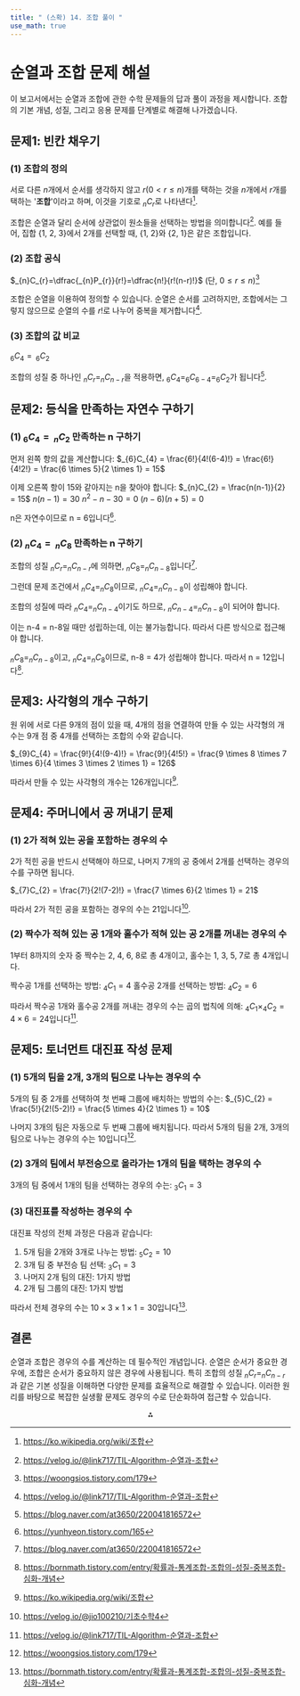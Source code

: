 ```yaml
---
title: " (스확) 14. 조합 풀이 " 
use_math: true
---
```



# 순열과 조합 문제 해설

이 보고서에서는 순열과 조합에 관한 수학 문제들의 답과 풀이 과정을 제시합니다. 조합의 기본 개념, 성질, 그리고 응용 문제를 단계별로 해결해 나가겠습니다.

## 문제1: 빈칸 채우기

### (1) 조합의 정의

서로 다른 $n$개에서 순서를 생각하지 않고 $r(0<r\leq n)$개를 택하는 것을 $n$개에서 $r$개를 택하는 '**조합**'이라고 하며, 이것을 기호로 $_{n}C_{r}$로 나타낸다[^1].

조합은 순열과 달리 순서에 상관없이 원소들을 선택하는 방법을 의미합니다[^3]. 예를 들어, 집합 {1, 2, 3}에서 2개를 선택할 때, {1, 2}와 {2, 1}은 같은 조합입니다.

### (2) 조합 공식

$_{n}C_{r}=\dfrac{_{n}P_{r}}{r!}=\dfrac{n!}{r!(n-r)!}$ (단, $0\leq r\leq n$)[^6]

조합은 순열을 이용하여 정의할 수 있습니다. 순열은 순서를 고려하지만, 조합에서는 그렇지 않으므로 순열의 수를 $r!$로 나누어 중복을 제거합니다[^3].

### (3) 조합의 값 비교

$_{6}C_{4}=\, _6C_{2}$

조합의 성질 중 하나인 $_{n}C_{r} = _{n}C_{n-r}$을 적용하면, $_{6}C_{4} = _{6}C_{6-4} = _{6}C_{2}$가 됩니다[^5].

## 문제2: 등식을 만족하는 자연수 구하기

### (1) $_{6}C_{4}=\,_{n}C_{2}$ 만족하는 n 구하기

먼저 왼쪽 항의 값을 계산합니다:
$_{6}C_{4} = \frac{6!}{4!(6-4)!} = \frac{6!}{4!2!} = \frac{6 \times 5}{2 \times 1} = 15$

이제 오른쪽 항이 15와 같아지는 n을 찾아야 합니다:
$_{n}C_{2} = \frac{n(n-1)}{2} = 15$
$n(n-1) = 30$
$n^2 - n - 30 = 0$
$(n-6)(n+5) = 0$

n은 자연수이므로 n = 6입니다[^4].

### (2) $_{n}C_{4}=\, _nC_{8}$ 만족하는 n 구하기

조합의 성질 $_{n}C_{r} = _{n}C_{n-r}$에 의하면, $_{n}C_{8} = _{n}C_{n-8}$입니다[^5].

그런데 문제 조건에서 $_{n}C_{4} = _{n}C_{8}$이므로, $_{n}C_{4} = _{n}C_{n-8}$이 성립해야 합니다.

조합의 성질에 따라 $_{n}C_{4} = _{n}C_{n-4}$이기도 하므로, $_{n}C_{n-4} = _{n}C_{n-8}$이 되어야 합니다.

이는 n-4 = n-8일 때만 성립하는데, 이는 불가능합니다. 따라서 다른 방식으로 접근해야 합니다.

$_{n}C_{8} = _{n}C_{n-8}$이고, $_{n}C_{4} = _{n}C_{8}$이므로, n-8 = 4가 성립해야 합니다.
따라서 n = 12입니다[^14].

## 문제3: 사각형의 개수 구하기

원 위에 서로 다른 9개의 점이 있을 때, 4개의 점을 연결하여 만들 수 있는 사각형의 개수는 9개 점 중 4개를 선택하는 조합의 수와 같습니다.

$_{9}C_{4} = \frac{9!}{4!(9-4)!} = \frac{9!}{4!5!} = \frac{9 \times 8 \times 7 \times 6}{4 \times 3 \times 2 \times 1} = 126$

따라서 만들 수 있는 사각형의 개수는 126개입니다[^1].

## 문제4: 주머니에서 공 꺼내기 문제

### (1) 2가 적혀 있는 공을 포함하는 경우의 수

2가 적힌 공을 반드시 선택해야 하므로, 나머지 7개의 공 중에서 2개를 선택하는 경우의 수를 구하면 됩니다.

$_{7}C_{2} = \frac{7!}{2!(7-2)!} = \frac{7 \times 6}{2 \times 1} = 21$

따라서 2가 적힌 공을 포함하는 경우의 수는 21입니다[^11].

### (2) 짝수가 적혀 있는 공 1개와 홀수가 적혀 있는 공 2개를 꺼내는 경우의 수

1부터 8까지의 숫자 중 짝수는 2, 4, 6, 8로 총 4개이고, 홀수는 1, 3, 5, 7로 총 4개입니다.

짝수공 1개를 선택하는 방법: $_{4}C_{1} = 4$
홀수공 2개를 선택하는 방법: $_{4}C_{2} = 6$

따라서 짝수공 1개와 홀수공 2개를 꺼내는 경우의 수는 곱의 법칙에 의해:
$_{4}C_{1} \times _{4}C_{2} = 4 \times 6 = 24$입니다[^3].

## 문제5: 토너먼트 대진표 작성 문제

### (1) 5개의 팀을 2개, 3개의 팀으로 나누는 경우의 수

5개의 팀 중 2개를 선택하여 첫 번째 그룹에 배치하는 방법의 수는:
$_{5}C_{2} = \frac{5!}{2!(5-2)!} = \frac{5 \times 4}{2 \times 1} = 10$

나머지 3개의 팀은 자동으로 두 번째 그룹에 배치됩니다.
따라서 5개의 팀을 2개, 3개의 팀으로 나누는 경우의 수는 10입니다[^6].

### (2) 3개의 팀에서 부전승으로 올라가는 1개의 팀을 택하는 경우의 수

3개의 팀 중에서 1개의 팀을 선택하는 경우의 수는:
$_{3}C_{1} = 3$

### (3) 대진표를 작성하는 경우의 수

대진표 작성의 전체 과정은 다음과 같습니다:

1. 5개 팀을 2개와 3개로 나누는 방법: $_{5}C_{2} = 10$
2. 3개 팀 중 부전승 팀 선택: $_{3}C_{1} = 3$
3. 나머지 2개 팀의 대진: 1가지 방법
4. 2개 팀 그룹의 대진: 1가지 방법

따라서 전체 경우의 수는 $10 \times 3 \times 1 \times 1 = 30$입니다[^14].

## 결론

순열과 조합은 경우의 수를 계산하는 데 필수적인 개념입니다. 순열은 순서가 중요한 경우에, 조합은 순서가 중요하지 않은 경우에 사용됩니다. 특히 조합의 성질 $_{n}C_{r} = _{n}C_{n-r}$과 같은 기본 성질을 이해하면 다양한 문제를 효율적으로 해결할 수 있습니다. 이러한 원리를 바탕으로 복잡한 실생활 문제도 경우의 수로 단순화하여 접근할 수 있습니다.

<div style="text-align: center">⁂</div>

[^1]: https://ko.wikipedia.org/wiki/조합

[^2]: https://ko.wanpupaper.com/printing-paper/ncr-carbonless-paper.html

[^3]: https://velog.io/@link717/TIL-Algorithm-순열과-조합

[^4]: https://yunhyeon.tistory.com/165

[^5]: https://blog.naver.com/at3650/220041816572

[^6]: https://woongsios.tistory.com/179

[^7]: https://studywithowl.tistory.com/entry/왜-nPr순열에선-마지막에-n-r1이-붙는-걸까

[^8]: https://blog.naver.com/jamduino/220967613092

[^9]: https://cronix.tistory.com/4

[^10]: https://mathbang.net/547

[^11]: https://velog.io/@jio100210/기초수학4

[^12]: https://blog.naver.com/PostView.naver?isHttpsRedirect=true\&blogId=pss2072\&logNo=220825832581

[^13]: https://support.casio.com/global/ko/calc/manual/fx-570ESPLUS_991ESPLUS_ko/function_calculations/permutation.html

[^14]: https://bornmath.tistory.com/entry/확률과-통계조합-조합의-성질-중복조합-심화-개념

[^15]: https://ladyang86.tistory.com/entry/순열과-조합-nPr-nCr-성질-증명-및-예시-서술형-빈칸형-출제

[^16]: https://www.socialenterprise.or.kr/social/coop/coopConcept.do?m_cd=E014

[^17]: https://borntodevelop.tistory.com/entry/확률과-통계-확률과-통계에서-조합combination-이해하기-with-example

[^18]: https://blog.naver.com/freewheel3/220763729760

[^19]: https://recipesds.tistory.com/entry/초간단-Permuation순열과-Combination조합

[^20]: https://blog.naver.com/smj9030/222455605297

[^21]: https://www.youtube.com/watch?v=ydxUfVx3UIU

[^22]: https://blog.naver.com/by2547/222677357043

[^23]: https://rudmath.tistory.com/13

[^24]: https://blog.naver.com/alwaysneoi/100151898175

[^25]: https://webddevys.tistory.com/241

